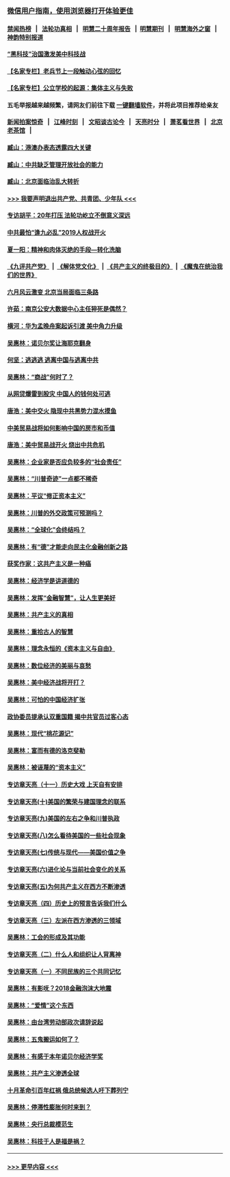 ### [微信用户指南，使用浏览器打开体验更佳](https://github.com/gfw-breaker/banned-news1/blob/master/indexes/wechat-guide.md?t=0)
#### [禁闻热榜](热点新闻.md?t=0)  &nbsp;&nbsp;|&nbsp;&nbsp; [法轮功真相](https://github.com/gfw-breaker/truth/blob/master/README.md?t=0) &nbsp;&nbsp;|&nbsp;&nbsp; [明慧二十周年报告](https://github.com/gfw-breaker/mh-reports/blob/master/README.md?t=0) &nbsp;&nbsp;|&nbsp;&nbsp;[明慧期刊](https://github.com/gfw-breaker/mh-qikan) &nbsp;&nbsp;|&nbsp;&nbsp; [明慧海外之窗](https://github.com/gfw-breaker/mh-news/blob/master/README.md?t=0) &nbsp;&nbsp;|&nbsp;&nbsp; [神韵特别报道](https://github.com/gfw-breaker/mh-news/blob/master/shenyun.md?t=0)
#### [“黑科技”治国激发美中科技战](../pages/nsc423/n11638056.md?t=02080433) 
#### [【名家专栏】老兵节上一段触动心弦的回忆](../pages/nsc423/n11646016.md?t=02080433) 
#### [【名家专栏】公立学校的起源：集体主义与失败](../pages/nsc423/n11601833.md?t=02080433) 
#### 五毛举报越来越频繁，请网友们前往下载 [一键翻墙软件](https://github.com/gfw-breaker/ssr-accounts)，并将此项目推荐给亲友
#### [新闻拍案惊奇](https://github.com/gfw-breaker/banned-news1/blob/master/pages/link4.md) &nbsp;&nbsp;|&nbsp;&nbsp; [江峰时刻](https://github.com/gfw-breaker/banned-news1/blob/master/pages/link4.md) &nbsp;&nbsp;|&nbsp;&nbsp; [文昭谈古论今](https://github.com/gfw-breaker/banned-news1/blob/master/pages/link4.md) &nbsp;&nbsp;|&nbsp;&nbsp; [天亮时分](https://github.com/gfw-breaker/banned-news1/blob/master/pages/link4.md) &nbsp;&nbsp;|&nbsp;&nbsp; [萧茗看世界](https://github.com/gfw-breaker/banned-news1/blob/master/pages/link4.md) &nbsp;&nbsp;|&nbsp;&nbsp; [北京老茶馆](https://github.com/gfw-breaker/banned-news1/blob/master/pages/link4.md) &nbsp;&nbsp;|&nbsp;&nbsp; 
#### [臧山：港澳办表态透露四大关键](../pages/nsc423/n11421628.md?t=02080433) 
#### [臧山：中共缺乏管理开放社会的能力](../pages/nsc423/n11407457.md?t=02080433) 
#### [臧山：北京面临治乱大转折](../pages/nsc423/n11406895.md?t=02080433) 
#### [>>> 我要声明退出共产党、共青团、少年队 <<<](https://github.com/begood0513/goodnews/blob/master/quit/letter.md) 
#### [专访胡平：20年打压 法轮功屹立不倒意义深远](../pages/nsc423/n11398800.md?t=02080433) 
#### [中共最怕“逢九必乱”2019人权战开火](../pages/nsc423/n11385248.md?t=02080433) 
#### [夏一阳：精神和肉体灭绝的手段—转化洗脑](../pages/nsc423/n11368250.md?t=02080433) 
#### [《九评共产党》](https://github.com/begood0513/9ping.md/blob/master/README.md) &nbsp;|&nbsp; [《解体党文化》](../../../../jtdwh.md/blob/master/README.md)  &nbsp;|&nbsp; [《共产主义的终极目的》](../../../../gczydzjmd.md/blob/master/README.md) &nbsp;|&nbsp; [《魔鬼在统治我们的世界》](../../../../mgztzwmdsj.md/blob/master/README.md) 
#### [六月风云激变 北京当局面临三条路](../pages/nsc423/n11313668.md?t=02080433) 
#### [许茹：南京公安大数据中心主任猝死是偶然？](../pages/nsc423/n11064744.md?t=02080433) 
#### [横河：华为孟晚舟案起诉引渡 美中角力升级](../pages/nsc423/n11027230.md?t=02080433) 
#### [吴惠林：诺贝尔奖让海耶克翻身](../pages/nsc423/n10890049.md?t=02080433) 
#### [何坚：逃逃逃 逃离中国与逃离中共](../pages/nsc423/n10592891.md?t=02080433) 
#### [吴惠林：“商战”何时了？](../pages/nsc423/n10573558.md?t=02080433) 
#### [从网贷爆雷到股灾 中国人的钱何处可逃](../pages/nsc423/n10572800.md?t=02080433) 
#### [唐浩：美中交火 隐现中共黑势力混水摸鱼](../pages/nsc423/n10544040.md?t=02080433) 
#### [中美贸易战将如何影响中国的房市和币值](../pages/nsc423/n10543697.md?t=02080433) 
#### [唐浩：美中贸易战开火 烧出中共危机](../pages/nsc423/n10540126.md?t=02080433) 
#### [吴惠林：企业家是否应负较多的“社会责任”](../pages/nsc423/n10535022.md?t=02080433) 
#### [吴惠林：“川普奇迹”一点都不稀奇](../pages/nsc423/n10512808.md?t=02080433) 
#### [吴惠林：平议“修正资本主义”](../pages/nsc423/n10495724.md?t=02080433) 
#### [吴惠林：川普的外交政策可预测吗？](../pages/nsc423/n10462387.md?t=02080433) 
#### [吴惠林：“全球化”会终结吗？](../pages/nsc423/n10452838.md?t=02080433) 
#### [吴惠林：有“德”才能走向民主化金融创新之路](../pages/nsc423/n10432292.md?t=02080433) 
#### [获奖作家：这共产主义是一种癌](../pages/nsc423/n10431541.md?t=02080433) 
#### [吴惠林：经济学是讲道德的](../pages/nsc423/n10398014.md?t=02080433) 
#### [吴惠林：发挥“金融智慧”，让人生更美好](../pages/nsc423/n10375019.md?t=02080433) 
#### [吴惠林：共产主义的真相](../pages/nsc423/n10351394.md?t=02080433) 
#### [吴惠林：重拾古人的智慧](../pages/nsc423/n10337691.md?t=02080433) 
#### [吴惠林：理念永恒的《资本主义与自由》](../pages/nsc423/n10316274.md?t=02080433) 
#### [吴惠林：数位经济的美丽与哀愁](../pages/nsc423/n10292946.md?t=02080433) 
#### [吴惠林：美中经济战将开打？](../pages/nsc423/n10258825.md?t=02080433) 
#### [吴惠林：可怕的中国经济扩张](../pages/nsc423/n10219147.md?t=02080433) 
#### [政协委员提承认双重国籍 揭中共官员过客心态](../pages/nsc423/n10208809.md?t=02080433) 
#### [吴惠林：现代“桃花源记”](../pages/nsc423/n10185234.md?t=02080433) 
#### [吴惠林：富而有德的洛克斐勒](../pages/nsc423/n10142264.md?t=02080433) 
#### [吴惠林：被诬蔑的“资本主义”](../pages/nsc423/n10124816.md?t=02080433) 
#### [专访章天亮（十一）历史大戏 上天自有安排](../pages/nsc423/n10094905.md?t=02080433) 
#### [专访章天亮(十)美国的繁荣与建国理念的联系](../pages/nsc423/n10094899.md?t=02080433) 
#### [专访章天亮(九)美国的左右之争和川普执政](../pages/nsc423/n10094889.md?t=02080433) 
#### [专访章天亮(八)怎么看待美国的一些社会现象](../pages/nsc423/n10094857.md?t=02080433) 
#### [专访章天亮(七)传统与现代——美国价值之争](../pages/nsc423/n10093140.md?t=02080433) 
#### [专访章天亮(六)进化论与当前社会变化的关系](../pages/nsc423/n10092036.md?t=02080433) 
#### [专访章天亮(五)为何共产主义在西方不断渗透](../pages/nsc423/n10083620.md?t=02080433) 
#### [专访章天亮（四）历史上的预言告诉我们什么](../pages/nsc423/n10083606.md?t=02080433) 
#### [专访章天亮（三）左派在西方渗透的三领域](../pages/nsc423/n10081115.md?t=02080433) 
#### [吴惠林：工会的形成及其功能](../pages/nsc423/n10080633.md?t=02080433) 
#### [专访章天亮（二）什么人和组织让人背离神](../pages/nsc423/n10076637.md?t=02080433) 
#### [专访章天亮（一）不同民族的三个共同记忆](../pages/nsc423/n10074188.md?t=02080433) 
#### [吴惠林：有影呒？2018金融泡沫大地震](../pages/nsc423/n10040534.md?t=02080433) 
#### [吴惠林：“爱情”这个东西](../pages/nsc423/n10019423.md?t=02080433) 
#### [吴惠林：由台湾劳动部政次请辞说起](../pages/nsc423/n9979679.md?t=02080433) 
#### [吴惠林：五鬼搬运如何了？](../pages/nsc423/n9925338.md?t=02080433) 
#### [吴惠林：有感于本年诺贝尔经济学奖](../pages/nsc423/n9871883.md?t=02080433) 
#### [吴惠林：共产主义渗透全球](../pages/nsc423/n9812748.md?t=02080433) 
#### [十月革命引百年红祸 俄总统候选人吁下葬列宁](../pages/nsc423/n9810182.md?t=02080433) 
#### [吴惠林：停滞性膨胀何时来到？](../pages/nsc423/n9764136.md?t=02080433) 
#### [吴惠林：央行总裁模范生](../pages/nsc423/n9728134.md?t=02080433) 
#### [吴惠林：科技于人是福是祸？](../pages/nsc423/n9672982.md?t=02080433) 

----
#### [ >>> 更早内容 <<< ](../indexes/nsc423-earlier.md)
